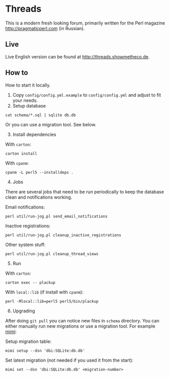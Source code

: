 # Threads

This is a modern fresh looking forum, primarily written for the Perl
magazine <http://pragmaticperl.com> (in Russian).

## Live

Live English version can be found at <http://threads.showmetheco.de>.

## How to

How to start it locally.

1. Copy `config/config.yml.example` to `config/config.yml` and adjust to fit
   your needs.
2. Setup database

```
cat schema/*.sql | sqlite db.db
```

Or you can use a migration tool. See below.

3. Install dependencies

With `carton`:

```
carton install
```

With `cpanm`:

```
cpanm -L perl5 --installdeps .
```

4. Jobs

There are several jobs that need to be run periodically to keep the database
clean and notifications working.

Email notifications:

```
perl util/run-jog.pl send_email_notifications
```

Inactive registrations:

```
perl util/run-jog.pl cleanup_inactive_registrations
```

Other system stuff:

```
perl util/run-jog.pl cleanup_thread_views
```

5. Run

With `carton`:

```
carton exec -- plackup
```

With `local::lib` (if install with `cpanm`):

```
perl -Mlocal::lib=perl5 perl5/bin/plackup
```

6. Upgrading

After doing `git pull` you can notice new files in `schema` directory. You can
either manually run new migrations or use a migration tool. For example
[mimi](http://github.com/vti/app-mimi):

Setup migration table:

```
mimi setup --dsn 'dbi:SQLite:db.db'
```

Set latest migration (not needed if you used it from the start):

```
mimi set --dsn 'dbi:SQLite:db.db' <migration-number>
```
